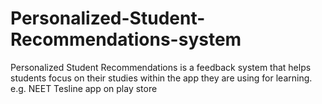 # Personalized-Student-Recommendations-system
Personalized Student Recommendations is a feedback system that helps students focus on their studies within the app they are using for learning. 
e.g. NEET Tesline app on play store
